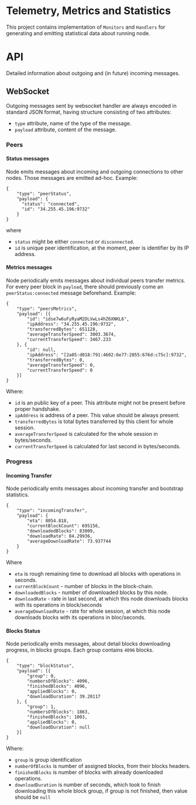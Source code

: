 # Telemetry, Metrics and Statistics

This project contains implementation of `Monitors` and `Handlers` 
for generating and emitting statistical data about running node.

# API
Detailed information about outgoing and (in future) incoming messages.

## WebSocket
Outgoing messages sent by websocket handler are always encoded in 
standard JSON format, having structure consisting of two attributes:
- `type` attribute, name of the type of the message.
- `payload` attribute, content of the message.

### Peers
#### Status messages
Node emits messages about incoming and outgoing connections to other nodes.
Those messages are emitted ad-hoc. Example: 
```
{
    "type": "peerStatus",
    "payload": {
      "status": "connected",
      "id": "34.255.45.196:9732"
    }
}
```
where
- `status` might be either `connected` or `disconnected`.
- `id` is unique peer identification, at the moment, peer is identifier by its IP address.

#### Metrics messages
Node periodically emits messages about individual peers transfer metrics.
For every peer block in `payload`, there should previously come an `peerStatus:connected` message beforehand. 
Example:
```
{
    "type": "peersMetrics",
    "payload": [{
        "id": "idse7w6uFyRyaM2DLVwLs4hZ6XNKL6",
        "ipAddress": "34.255.45.196:9732",
        "transferredBytes": 651128,
        "averageTransferSpeed": 3003.3674,
        "currentTransferSpeed": 3467.233 
    }, {
        "id": null,
        "ipAddress": "[2a05:d018:791:4602:6e77:2055:676d:c75c]:9732",
        "transferredBytes": 0,
        "averageTransferSpeed": 0,
        "currentTransferSpeed": 0
    }]
}
```
Where:
- `id` is an public key of a peer. This attribute might not be present before proper handshake.
- `ipAddress` is address of a peer. This value should be always present.
- `transferredBytes` is total bytes transferred by this client for whole session.
- `averageTransferSpeed` is calculated for the whole session in bytes/seconds.
- `currentTransferSpeed` is calculated for last second in bytes/seconds.

### Progress
#### Incoming Transfer
Node periodically emits messages about incoming transfer and bootstrap statistics. 
```
{
    "type": "incomingTransfer",
    "payload": {
        "eta": 8054.818,
        "currentBlockCount": 695156,
        "downloadedBlocks": 83009,
        "downloadRate": 84.29936,
        "averageDownloadRate": 73.937744
    }
}
```
Where
- `eta` is rough remaining time to download all blocks with operations in seconds.
- `currentBlockCount` - number of blocks in the block-chain.
- `downloadedBlocks` - number of downloaded blocks by this node.
- `downloadRate` - rate in last second, at which this node downloads blocks with its operations in block/seconds
- `averageDownloadRate`  - rate for whole session, at which this node downloads blocks with its operations in bloc/seconds.


#### Blocks Status
Node periodically emits messages, about detail blocks downloading progress, in blocks groups. Each group contains `4096`
blocks. 
```
{
    "type": "blockStatus",
    "payload": [{
        "group": 0,
        "numbersOfBlocks": 4096,
        "finishedBlocks": 4096,
        "appliedBlocks": 0,
        "downloadDuration": 39.20117
    }, {
        "group": 1,
        "numbersOfBlocks": 1863,
        "finishedBlocks": 1003,
        "appliedBlocks": 0,
        "downloadDuration": null
    }]
}
```
Where:
- `group` is group identification
- `numberOfBlocks` is number of assigned blocks, from their blocks headers.
- `finishedBlocks` is number of blocks with already downloaded operations.
- `downloadDuration` is number of seconds, which took to finish downloading this whole block group, if group is not finished,
then value should be `null`